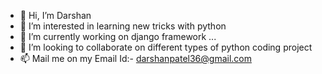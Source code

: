 - 👋 Hi, I’m Darshan
- 👀 I’m interested in learning new tricks with python 
- 🌱 I’m currently working on django framework ...
- 💞️ I’m looking to collaborate on different types of python coding project
- 📫 Mail me on my Email Id:- darshanpatel36@gmail.com

<!---
Darsh0503/Darsh0503 is a ✨ special ✨ repository because its `README.md` (this file) appears on your GitHub profile.
You can click the Preview link to take a look at your changes.
--->
